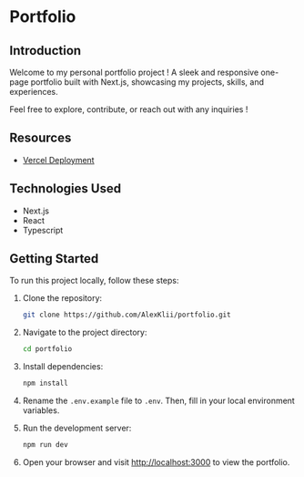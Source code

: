 # Portfolio

## Introduction

Welcome to my personal portfolio project ! A sleek and responsive one-page portfolio built with Next.js, showcasing my projects, skills, and experiences.

Feel free to explore, contribute, or reach out with any inquiries !

## Resources

- [Vercel Deployment](https://alexandre-caliaro.vercel.app/)

## Technologies Used
- Next.js
- React
- Typescript

## Getting Started
To run this project locally, follow these steps:

1. Clone the repository:
   ```bash
   git clone https://github.com/AlexKlii/portfolio.git
   ```

2. Navigate to the project directory:
   ```bash
   cd portfolio
   ```

3. Install dependencies:
   ```bash
   npm install
   ```

4. Rename the `.env.example` file to `.env`. Then, fill in your local environment variables.

5. Run the development server:
   ```bash
   npm run dev
   ```

6. Open your browser and visit [http://localhost:3000](http://localhost:3000) to view the portfolio.